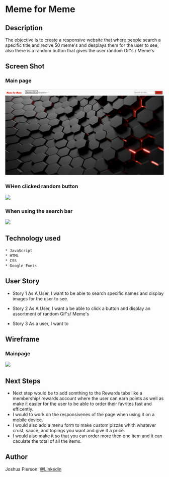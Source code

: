 # Meme for Meme

## Description
The objective is to create a responsive website that where people search a specific title and recive 50 meme's and desplays them for the user to see, also there is a random button that gives the user random Gif's / Meme's
## Screen Shot

### Main page 
<img src="./mainPage.png">

### WHen clicked random button
<img src="./randomButton.png">

### When using the search bar
<img src="./searchResults.png">


## Technology used
    * JavaScript
    * HTML
    * CSS
    * Google Fonts
    

## User Story
- Story 1
    As A User, I want to be able to search specific names and display images for the user to see.

- Story 2
    As A User, I want a be able to click a button and display an assortment of random Gif's/ Meme's

- Story 3
    As a user, I want to

## Wireframe

### Mainpage
<img src="#">

## Next Steps
 * Next step would be to add somthing to the Rewards tabs like a membership/ rewards account where the user can earn points as well as make it easier for the user to be able to order their favrites fast and efficently. 
 * I would to work on the responsivenes of the page  when using it on a mobile device.
 * I would also add a menu form to make custom pizzas whith whatever crust, sauce, and topings you want and give it a price.
 * I would also make it so that you can order more then one item and it can caculate the total of all the items.

## Author
Joshua Pierson: <a href="https://www.linkedin.com/in/joshua-pierson726" rel="nofollow">@Linkedin</a>
  
